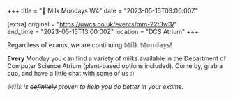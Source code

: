 +++
title = "🐄 Milk Mondays W4"
date = "2023-05-15T09:00:00Z"

[extra]
original = "https://uwcs.co.uk/events/mm-22t3w3/"    
end_time = "2023-05-15T13:00:00Z"
location = "DCS Atrium"
+++

Regardless of exams, we are continuing 𝕄𝕚𝕝𝕜 𝕄𝕠𝕟𝕕𝕒𝕪𝕤!

**Every** Monday you can find a variety of milks available in the Department of Computer Science Atrium (plant-based options included). Come by, grab a cup, and have a little chat with some of us :)

*𝕄𝕚𝕝𝕜 is ~~definitely~~ proven to help you do better in your exams.*
